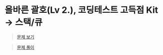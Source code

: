 # 올바른 괄호(Lv 2.), 코딩테스트 고득점 Kit -> 스택/큐
> [문제 보기](https://school.programmers.co.kr/learn/courses/30/lessons/12909)

> [문제 풀이](https://moxie2ks.notion.site/Programmers-12909-38b7d8b345a3481699ab1e345170870f)